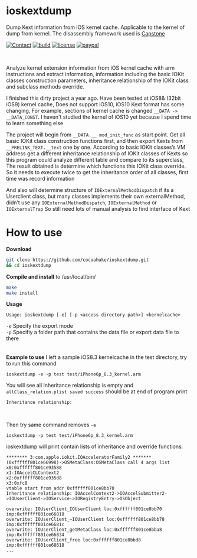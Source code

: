 # ioskextdump
Dump Kext information from iOS kernel cache. Applicable to the kernel of dump from kernel. The disassembly framework used is [Capstone](http://www.capstone-engine.org/)

[![Contact](https://img.shields.io/badge/contact-@cocoahuke-fbb52b.svg?style=flat)](https://twitter.com/cocoahuke) [![build](https://travis-ci.org/cocoahuke/coBlue.svg?branch=master)](https://travis-ci.org/cocoahuke/coBlue) [![license](https://img.shields.io/badge/license-MIT-blue.svg)](https://github.com/cocoahuke/ioskextdump/blob/master/LICENSE) [![paypal](https://img.shields.io/badge/Donate-PayPal-039ce0.svg)](https://www.paypal.com/cgi-bin/webscr?cmd=_s-xclick&hosted_button_id=EQDXSYW8Z23UY)

<br>

Analyze kernel extension information from iOS kernel cache with arm instructions and extract information, information including the basic IOKit classes construction parameters, inheritance relationship of the IOKit class and subclass methods override.

I finished this dirty project a year ago. Have been tested at iOS8& (32bit iOS9) kernel cache, Does not support iOS10, iOS10 Kext format has some changing, For example, sections of kernel cache is changed `__DATA -> __DATA_CONST`. I haven't studied the kernel of iOS10 yet because I spend time to learn something else

The project will begin from `__DATA.__ mod_init_func` as start point. Get all basic IOKit class construction functions first, and then export Kexts from `__PRELINK_TEXT.__text` one by one. According to basic IOKit classes’s VM address get a different inheritance relationship of IOKit classes of Kexts so this program could analyze different table and compare to its superclass, The result obtained is determine which functions this IOKit class override.
So it needs to execute twice to get the inheritance order of all classes, first time was record information

And also will determine structure of `IOExternalMethodDispatch` if its a Userclient class, but many classes implements their own externalMethod, didn’t use any `IOExternalMethodDispatch`, `IOExternalMethod` or `IOExternalTrap`
 So still need lots of manual analysis to find interface of Kext

# How to use

**Download**
```bash
git clone https://github.com/cocoahuke/ioskextdump.git
&& cd ioskextdump
```
**Compile and install** to /usr/local/bin/

```bash
make
make install
```
**Usage**
```
Usage: ioskextdump [-e] [-p <access directory path>] <kernelcache>
```
`-e` Specify the export mode  
`-p` Specifiy a folder path that contains the data file or export data file to there  
<br>  
**Example to use**
I left a sample iOS8.3 kernelcache in the test directory, try to run this command  
```
ioskextdump -e -p test test/iPhone6p_8.3_kernel.arm
```
You will see all Inheritance relationship is empty and `allClass_relation.plist saved success` should be at end of program print  
```
Inheritance relationship:
```
<br>

Then try same command removes `-e`
```
ioskextdump -p test test/iPhone6p_8.3_kernel.arm
```
ioskextdump will print contain lists of inheritance and override functions:
```
******** 3:com.apple.iokit.IOAcceleratorFamily2 *******
(0xffffff801ce66998)->OSMetaClass:OSMetaClass call 4 args list
x0:0xffffff801ce93588
x1:IOAccelCLContext2
x2:0xffffff801ce935d8
x3:0xfc8
vtable start from addr 0xffffff801ce8bb70
Inheritance relationship: IOAccelContext2->IOAccelSubmitter2->IOUserClient->IOService->IORegistryEntry->OSObject

overwrite: IOUserClient_IOUserClient loc:0xffffff801ce8bb70 imp:0xffffff801ce66818
overwrite: IOUserClient_~IOUserClient loc:0xffffff801ce8bb78 imp:0xffffff801ce6681c
overwrite: IOUserClient_getMetaClass loc:0xffffff801ce8bba8 imp:0xffffff801ce66834
overwrite: IOUserClient_free loc:0xffffff801ce8bbd8 imp:0xffffff801ce68618
...
```
